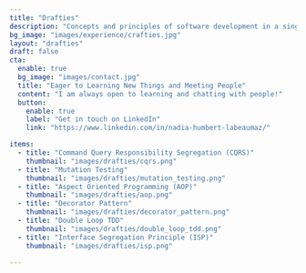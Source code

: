```yaml
---
title: "Drafties"
description: "Concepts and principles of software development in a single drawing!"
bg_image: "images/experience/crafties.jpg"
layout: "drafties"
draft: false
cta:
  enable: true
  bg_image: "images/contact.jpg"
  title: "Eager to Learning New Things and Meeting People"
  content: "I am always open to learning and chatting with people!"
  button:
    enable: true
    label: "Get in touch on LinkedIn"
    link: "https://www.linkedin.com/in/nadia-humbert-labeaumaz/"

items:
  - title: "Command Query Responsibility Segregation (CQRS)"
    thumbnail: "images/drafties/cqrs.png"
  - title: "Mutation Testing"
    thumbnail: "images/drafties/mutation_testing.png"
  - title: "Aspect Oriented Programming (AOP)"
    thumbnail: "images/drafties/aop.png"
  - title: "Decorator Pattern"
    thumbnail: "images/drafties/decorator_pattern.png"
  - title: "Double Loop TDD"
    thumbnail: "images/drafties/double_loop_tdd.png"
  - title: "Interface Segregation Principle (ISP)"
    thumbnail: "images/drafties/isp.png"

---
```

